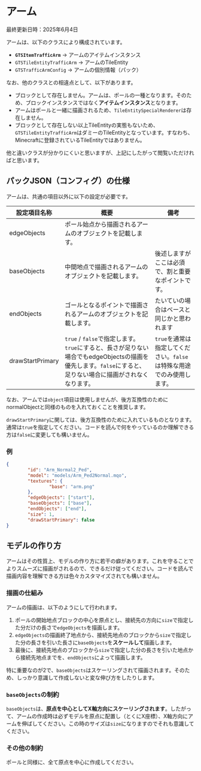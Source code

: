# アーム

最終更新日時：2025年6月4日

アームは、以下のクラスにより構成されています。

- **`GTSItemTrafficArm`** → アームのアイテムインスタンス
- `GTSTileEntityTrafficArm` → アームのTileEntity
- `GTSTrafficArmConfig` → アームの個別情報（パック）

なお、他のクラスとの相違点として、以下があります。

- ブロックとして存在しません。アームは、ポールの一種となります。そのため、ブロックインスタンスではなく**アイテムインスタンス**となります。
- アームはポールと一緒に描画されるため、`TileEntitySpecialRenderer`は存在しません。
- ブロックとして存在しない以上TileEntityの実態もないため、`GTSTileEntityTrafficArm`はダミーのTileEntityとなっています。すなわち、Minecraftに登録されているTileEntityではありません。

他と違いクラスが分かりにくいと思いますが、上記にしたがって閲覧いただければと思います。

## パックJSON（コンフィグ）の仕様

アームは、共通の項目以外に以下の設定が必要です。

|設定項目名称|概要|備考|
|---|---|---|
|edgeObjects|ポール始点から描画されるアームのオブジェクトを記載します。||
|baseObjects|中間地点で描画されるアームのオブジェクトを記載します。|後述しますがここは必須で、割と重要なポイントです。|
|endObjects|ゴールとなるポイントで描画されるアームのオブジェクトを記載します。|たいていの場合はベースと同じかと思われます|
|drawStartPrimary|`true` / `false`で指定します。`true`にすると、長さが足りない場合でもedgeObjectsの描画を優先します。`false`にすると、足りない場合に描画がされなくなります。|`true`を通常は指定してください。`false`は特殊な用途でのみ使用します。|

なお、アームでは`object`項目は使用しませんが、後方互換性のためにnormalObjectと同様のものを入れておくことを推奨します。

`drawStartPrimary`に関しては、後方互換性のために入れているものとなります。通常は`true`を指定してください。コードを読んで何をやっているのか理解できる方は`false`に変更しても構いません。


### 例

```json
{
        "id": "Arm_Normal2_Ped",
        "model": "models/Arm_Ped2Normal.mqo",
        "textures": {
                "base": "arm.png"
        },
        "edgeObjects": ["start"],
        "baseObjects": ["base"],
        "endObjects": ["end"],
        "size": 1,
        "drawStartPrimary": false
}
```

## モデルの作り方

アームはその性質上、モデルの作り方に若干の癖があります。これを守ることでよりスムーズに描画がされるので、できるだけ従ってください。コードを読んで描画内容を理解できる方は色々カスタマイズされても構いません。

### 描画の仕組み

アームの描画は、以下のようにして行われます。

1. ポールの開始地点ブロックの中心を原点とし、接続先の方向に`size`で指定した分だけの長さで`edgeObjects`を描画します。
2. `edgeObjects`の描画終了地点から、接続先地点のブロックから`size`で指定した分の長さを引いた長さに`baseObjects`を**スケールして**描画します。
3. 最後に、接続先地点のブロックから`size`で指定した分の長さを引いた地点から接続先地点までを、`endObjects`によって描画します。

特に重要なのが2で、`baseObjects`はスケーリングされて描画されます。そのため、しっかり意識して作成しないと変な伸び方をしたりします。

### `baseObjects`の制約

`baseObjects`は、**原点を中心としてX軸方向にスケーリングされます**。したがって、アームの作成時は必ずモデルを原点に配置し（とくにX座標）、X軸方向にアームを伸ばしてください。この時のサイズは`size`になりますのでそれも意識してください。

### その他の制約

ポールと同様に、全て原点を中心に作成してください。